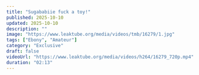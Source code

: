 ```yaml
---
title: "Sugababiie fuck a toy!"
published: 2025-10-10
updated: 2025-10-10
description: ""
image: "https://www.leaktube.org/media/videos/tmb/16279/1.jpg"
tags: ["Ebony", "Amateur"]
category: "Exclusive"
draft: false
videoUrl: "https://www.leaktube.org/media/videos/h264/16279_720p.mp4"
duration: "02:13"
---
```


